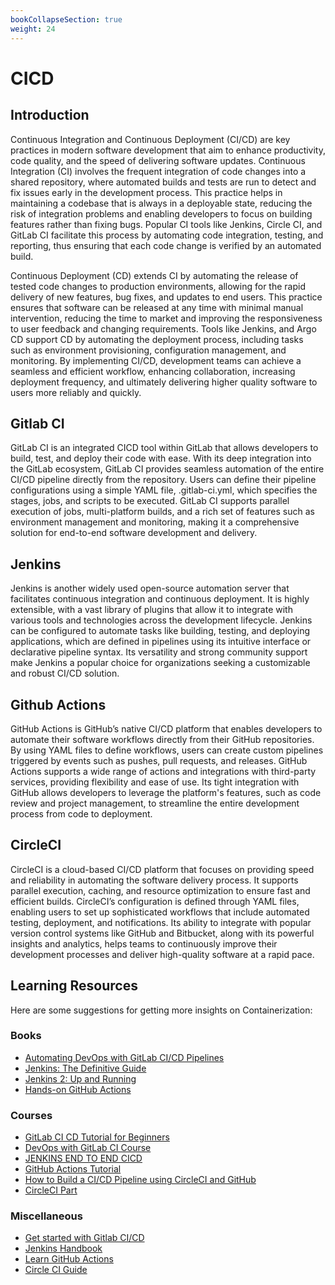 ```yaml
---
bookCollapseSection: true
weight: 24
---
```


# CICD

## Introduction

Continuous Integration and Continuous Deployment (CI/CD) are key practices in modern software 
development that aim to enhance productivity, code quality, 
and the speed of delivering software updates. Continuous Integration 
(CI) involves the frequent integration of code changes into a shared repository, 
where automated builds and tests are run to detect and fix issues early 
in the development process. This practice helps in maintaining a codebase 
that is always in a deployable state, reducing the risk of integration 
problems and enabling developers to focus on building features rather 
than fixing bugs. Popular CI tools like Jenkins, Circle CI, and GitLab CI 
facilitate this process by automating code integration, testing, and reporting, 
thus ensuring that each code change is verified by an automated build.

Continuous Deployment (CD) extends CI by automating the release of tested code 
changes to production environments, allowing for the rapid delivery of new features, 
bug fixes, and updates to end users. This practice ensures that software can be 
released at any time with minimal manual intervention, reducing the time to market 
and improving the responsiveness to user feedback and changing requirements. 
Tools like Jenkins, and Argo CD support CD by automating the deployment process, 
including tasks such as environment provisioning, configuration management, 
and monitoring. By implementing CI/CD, development teams can achieve a seamless 
and efficient workflow, enhancing collaboration, increasing deployment frequency, 
and ultimately delivering higher quality software to users more reliably and quickly.


## Gitlab CI

GitLab CI is an integrated CICD tool within GitLab that allows developers to build, test, 
and deploy their code with ease. With its deep integration into the GitLab ecosystem, 
GitLab CI provides seamless automation of the entire CI/CD pipeline directly from the repository. 
Users can define their pipeline configurations using a simple YAML file, .gitlab-ci.yml, 
which specifies the stages, jobs, and scripts to be executed. 
GitLab CI supports parallel execution of jobs, multi-platform builds, 
and a rich set of features such as environment management and monitoring, 
making it a comprehensive solution for end-to-end software development and delivery.


## Jenkins

Jenkins is another widely used open-source automation server that facilitates 
continuous integration and continuous deployment. 
It is highly extensible, with a vast library of plugins that allow it to integrate 
with various tools and technologies across the development lifecycle. 
Jenkins can be configured to automate tasks like building, testing, and 
deploying applications, which are defined in pipelines using its 
intuitive interface or declarative pipeline syntax. 
Its versatility and strong community support make Jenkins a popular choice for 
organizations seeking a customizable and robust CI/CD solution.


## Github Actions

GitHub Actions is GitHub’s native CI/CD platform that enables developers to automate 
their software workflows directly from their GitHub repositories. 
By using YAML files to define workflows, users can create custom pipelines 
triggered by events such as pushes, pull requests, and releases. 
GitHub Actions supports a wide range of actions and integrations with 
third-party services, providing flexibility and ease of use. Its tight 
integration with GitHub allows developers to leverage the platform's features, 
such as code review and project management, to streamline the entire 
development process from code to deployment.


## CircleCI

CircleCI is a cloud-based CI/CD platform that focuses on providing speed 
and reliability in automating the software delivery process. It supports 
parallel execution, caching, and resource optimization to ensure fast and 
efficient builds. CircleCI’s configuration is defined through YAML files, 
enabling users to set up sophisticated workflows that include automated testing, 
deployment, and notifications. Its ability to integrate with popular version 
control systems like GitHub and Bitbucket, along with its powerful insights 
and analytics, helps teams to continuously improve their development processes 
and deliver high-quality software at a rapid pace.


## Learning Resources

Here are some suggestions for getting more insights on Containerization:

### Books
- [Automating DevOps with GitLab CI/CD Pipelines](https://www.amazon.ca/Automating-DevOps-GitLab-Pipelines-efficient/dp/1803233001)
- [Jenkins: The Definitive Guide](https://www.amazon.com/Jenkins-Definitive-Continuous-Integration-Masses/dp/1449305350)
- [Jenkins 2: Up and Running](https://www.amazon.com/Jenkins-Deployment-Pipeline-Generation-Automation/dp/1491979593/)
- [Hands-on GitHub Actions](https://www.amazon.com/Hands-GitHub-Actions-Implement-Applications/dp/1484264630)

### Courses
- [GitLab CI CD Tutorial for Beginners](https://www.youtube.com/watch?v=qP8kir2GUgo)
- [DevOps with GitLab CI Course](https://www.youtube.com/watch?v=PGyhBwLyK2U)
- [JENKINS END TO END CICD](https://www.youtube.com/watch?v=JGQI5pkK82w)
- [GitHub Actions Tutorial](https://www.youtube.com/watch?v=R8_veQiYBjI)
- [How to Build a CI/CD Pipeline using CircleCI and GitHub](https://www.youtube.com/watch?v=qegFqum-M9o)
- [CircleCI Part](https://www.youtube.com/watch?v=CB7vnoXI0pE)

### Miscellaneous
- [Get started with Gitlab CI/CD](https://docs.gitlab.com/ee/ci/)
- [Jenkins Handbook](https://www.jenkins.io/doc/book/)
- [Learn GitHub Actions](https://docs.github.com/en/actions/learn-github-actions)
- [Circle CI Guide](https://circleci.com/docs/getting-started/)
